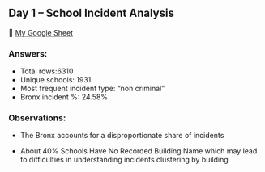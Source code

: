 ## Day 1 – School Incident Analysis

🔗 [My Google Sheet](https://docs.google.com/spreadsheets/d/1Pt179oAw84LqKHk37-XzDGrzIaCOchDzk9hse89lxYg/edit?usp=sharing)




### Answers:
- Total rows:6310
- Unique schools: 1931
- Most frequent incident type: “non criminal”
- Bronx incident %: 24.58%



### Observations:
- The Bronx accounts for a disproportionate share of incidents
  
- About 40% Schools Have No Recorded Building Name which may  lead to difficulties in understanding incidents clustering by building
